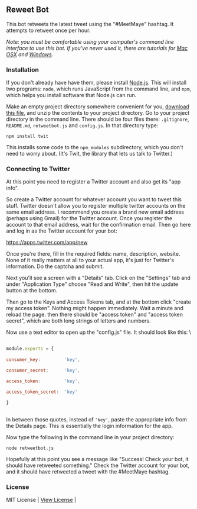 ## Reweet Bot 

This bot retweets the latest tweet using the "#MeetMaye" hashtag. It attempts to retweet once per hour.

_Note: you must be comfortable using your computer's command line interface to use this bot. If you've never used it, there are tutorials for [Mac OSX](http://blog.teamtreehouse.com/introduction-to-the-mac-os-x-command-line) and [Windows](http://www.bleepingcomputer.com/tutorials/windows-command-prompt-introduction/)._ 
 
### Installation 
 
If you don't already have have them, please install [Node.js](http://nodejs.org/). This will install two programs: `node`, which runs JavaScript from the command line, and `npm`, which helps you install software that Node.js can run. 
 
Make an empty project directory somewhere convenient for you, [download this file](https://github.com/mayeedwin/twitterbot//archive/master.zip), and unzip the contents to your project directory. Go to your project directory in the command line. There should be four files there: `.gitignore`, `README.md`, `retweetbot.js` and `config.js`. In that directory type: 
 
`npm install twit` 

This installs some code to the `npm_modules` subdirectory, which you don't need to worry about. (It's Twit, the library that lets us talk to Twitter.) 

### Connecting to Twitter 

At this point you need to register a Twitter account and also get its "app info". 

So create a Twitter account for whatever account you want to tweet this stuff. Twitter doesn't allow you to register multiple twitter accounts on the same email address. I recommend you create a brand new email address (perhaps using Gmail) for the Twitter account. Once you register the account to that email address, wait for the confirmation email. Then go here and log in as the Twitter account for your bot: 

https://apps.twitter.com/app/new 
 
Once you're there, fill in the required fields: name, description, website. None of it really matters at all to your actual app, it's just for Twitter's information. Do the captcha and submit. 
 
Next you'll see a screen with a "Details" tab. Click on the "Settings" tab and under "Application Type" choose "Read and Write", then hit the update button at the bottom. 

Then go to the Keys and Access Tokens tab, and at the bottom click "create my access token". Nothing might happen immediately. Wait a minute and reload the page. then there should be "access token" and "access token secret", which are both long strings of letters and numbers. 
 
Now use a text editor to open up the "config.js" file. It should look like this: 
\
 
```javascript 
 
module.exports = { 
 
consumer_key:         'key', 

consumer_secret:      'key', 

access_token:         'key', 

access_token_secret:  'key' 
 
} 
 
``` 

In between those quotes, instead of `'key'`, paste the appropriate info from the Details page. This is essentially the login information for the app. 

Now type the following in the command line in your project directory: 
 
`node retweetbot.js` 
 
Hopefully at this point you see a message like "Success! Check your bot, it should have retweeted something." Check the Twitter account for your bot, and it should have retweeted a tweet with the #MeetMaye hashtag. 

### License

MIT License | [View License](https://github.com/mayeedwin/twitterbot/blob/master/LICENSE) |

